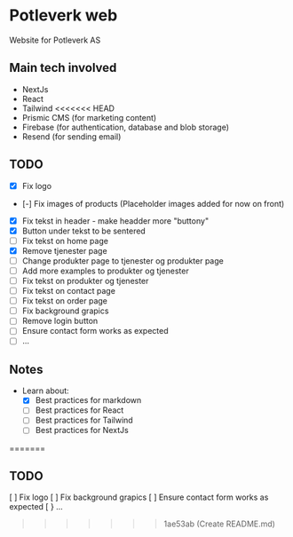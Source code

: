 # Potleverk web
Website for Potleverk AS

## Main tech involved
- NextJs
- React
- Tailwind
<<<<<<< HEAD
- Prismic CMS (for marketing content)
- Firebase (for authentication, database and blob storage)
- Resend (for sending email)

## TODO
- [x] Fix logo
- [-] Fix images of products (Placeholder images added for now on front)
- [x] Fix tekst in header - make headder more "buttony"
- [x] Button under tekst to be sentered
- [ ] Fix tekst on home page
- [x] Remove tjenester page
- [ ] Change produkter page to tjenester og produkter page
- [ ] Add more examples to produkter og tjenester
- [ ] Fix tekst on produkter og tjenester
- [ ] Fix tekst on contact page
- [ ] Fix tekst on order page
- [ ] Fix background grapics
- [ ] Remove login button
- [ ] Ensure contact form works as expected
- [ ] ...

## Notes
- Learn about:
  - [x] Best practices for markdown
  - [ ] Best practices for React
  - [ ] Best practices for Tailwind
  - [ ] Best practices for NextJs
 
=======

## TODO
[ ] Fix logo
[ ] Fix background grapics
[ ] Ensure contact form works as expected
[ } ...
>>>>>>> 1ae53ab (Create README.md)
